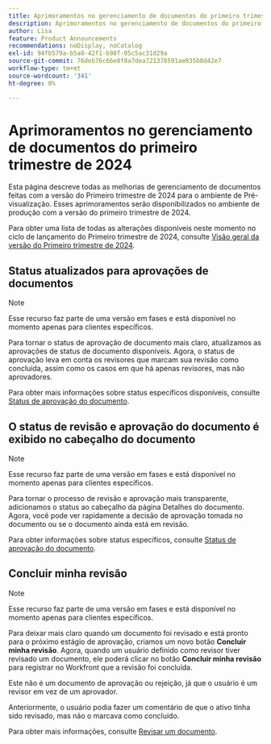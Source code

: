 ```yaml
---
title: Aprimoramentos no gerenciamento de documentos do primeiro trimestre de 2024
description: Aprimoramentos no gerenciamento de documentos do primeiro trimestre de 2024
author: Lisa
feature: Product Announcements
recommendations: noDisplay, noCatalog
exl-id: 94fb579a-b5a8-42f1-b98f-05c5ac31d29a
source-git-commit: 76deb76c66e8f8a7dea721378591ae035b8d42e7
workflow-type: tm+mt
source-wordcount: '341'
ht-degree: 0%

---
```


# Aprimoramentos no gerenciamento de documentos do primeiro trimestre de 2024

Esta página descreve todas as melhorias de gerenciamento de documentos feitas com a versão do Primeiro trimestre de 2024 para o ambiente de Pré-visualização. Esses aprimoramentos serão disponibilizados no ambiente de produção com a versão do primeiro trimestre de 2024.

Para obter uma lista de todas as alterações disponíveis neste momento no ciclo de lançamento do Primeiro trimestre de 2024, consulte [Visão geral da versão do Primeiro trimestre de 2024](/help/quicksilver/product-announcements/product-releases/24-q1-release-activity/24-q1-release-overview.md).

## Status atualizados para aprovações de documentos

>[!NOTE]
>
>Esse recurso faz parte de uma versão em fases e está disponível no momento apenas para clientes específicos.

Para tornar o status de aprovação de documento mais claro, atualizamos as aprovações de status de documento disponíveis. Agora, o status de aprovação leva em conta os revisores que marcam sua revisão como concluída, assim como os casos em que há apenas revisores, mas não aprovadores.

Para obter mais informações sobre status específicos disponíveis, consulte [Status de aprovação do documento](/help/quicksilver/review-and-approve-work/document-reviews-and-approvals/manage-document-approvals/document-approval-status.md).

## O status de revisão e aprovação do documento é exibido no cabeçalho do documento

>[!NOTE]
>
>Esse recurso faz parte de uma versão em fases e está disponível no momento apenas para clientes específicos.

Para tornar o processo de revisão e aprovação mais transparente, adicionamos o status ao cabeçalho da página Detalhes do documento. Agora, você pode ver rapidamente a decisão de aprovação tomada no documento ou se o documento ainda está em revisão.

Para obter informações sobre status específicos, consulte [Status de aprovação do documento](/help/quicksilver/review-and-approve-work/document-reviews-and-approvals/manage-document-approvals/document-approval-status.md).

## Concluir minha revisão

>[!NOTE]
>
>Esse recurso faz parte de uma versão em fases e está disponível no momento apenas para clientes específicos.

Para deixar mais claro quando um documento foi revisado e está pronto para o próximo estágio de aprovação, criamos um novo botão **Concluir minha revisão**. Agora, quando um usuário definido como revisor tiver revisado um documento, ele poderá clicar no botão **Concluir minha revisão** para registrar no Workfront que a revisão foi concluída.

Este não é um documento de aprovação ou rejeição, já que o usuário é um revisor em vez de um aprovador.

Anteriormente, o usuário podia fazer um comentário de que o ativo tinha sido revisado, mas não o marcava como concluído.

Para obter mais informações, consulte [Revisar um documento](/help/quicksilver/review-and-approve-work/document-reviews-and-approvals/review-and-approve-documents/review-a-document.md).
